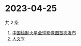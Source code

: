 # 2023-04-25

共 2 条

<!-- BEGIN ZHIHUSEARCH -->
<!-- 最后更新时间 Tue Apr 25 2023 01:16:16 GMT+0800 (China Standard Time) -->
1. [中国绘制火星全球影像图首次发布](https://www.zhihu.com/search?q=中国绘制火星全球影像图首次发布)
1. [人文季](https://www.zhihu.com/search?q=人文季)
<!-- END ZHIHUSEARCH -->
